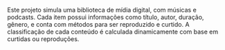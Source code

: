 Este projeto simula uma biblioteca de mídia digital, com músicas e podcasts. Cada item possui informações como título, autor, duração, gênero, e conta com métodos para ser reproduzido e curtido. A classificação de cada conteúdo é calculada dinamicamente com base em curtidas ou reproduções.
